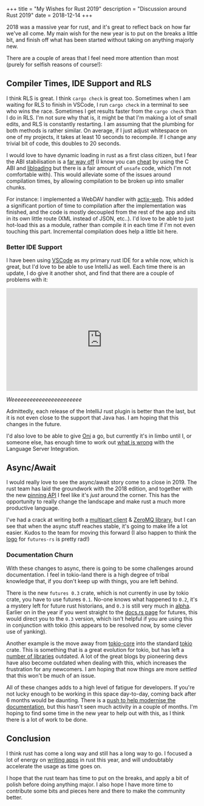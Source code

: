 +++
title = "My Wishes for Rust 2019"
description = "Discussion around Rust 2019"
date = 2018-12-14
+++

2018 was a massive year for rust, and it's great to reflect back on how far we've all come.  My main wish for the new year is to put on the breaks a little bit, and finish off what has been started without taking on anything majorly new.

There are a couple of areas that I feel need more attention than most (purely for selfish reasons of course!):

## Compiler Times, IDE Support and RLS

I think RLS is great.  I think `cargo check` is great too.  Sometimes when I am waiting for RLS to finish in VSCode, I run `cargo check` in a terminal to see who wins the race.  Sometimes I get results faster from the `cargo check` than I do in RLS.  I'm not sure why that is, it might be that I'm making a lot of small edits, and RLS is constantly restarting. I am assuming that the plumbing for both methods is rather similar.  On average, if I just adjust whitespace on one of my projects, it takes at least 10 seconds to recompile.  If I change any trivial bit of code, this doubles to 20 seconds.

I would love to have dynamic loading in rust as a first class citizen, but I fear the ABI stabilisation is a [far way off](https://github.com/rust-lang/rfcs/issues/600) (I know you can [cheat](https://michael-f-bryan.github.io/rust-ffi-guide/dynamic_loading.html) by using the C ABI and [libloading](https://github.com/nagisa/rust_libloading) but there is a fair amount of `unsafe` code, which I'm not comfortable with).  This would alleviate some of the issues around compilation times, by allowing compilation to be broken up into smaller chunks.

For instance: I implemented a WebDAV handler with [actix-web](https://github.com/actix/actix-web).  This added a significant portion of time to compilation after the implementation was finished, and the code is mostly decoupled from the rest of the app and sits in its own little route (XML instead of JSON, etc..).  I'd love to be able to just hot-load this as a module, rather than compile it in each time if I'm not even touching this part.  Incremental compilation does help a little bit here.

### Better IDE Support
I have been using [VSCode](https://code.visualstudio.com/) as my primary rust IDE for a while now, which is great, but I'd love to be able to use IntelliJ as well.  Each time there is an update, I do give it another shot, and find that there are a couple of problems with it:

<div style='position:relative; padding-bottom:53.68%'><iframe src='https://gfycat.com/ifr/SmallCarefulDiamondbackrattlesnake' frameborder='0' scrolling='no' width='100%' height='100%' style='position:absolute;top:0;left:0;' allowfullscreen></iframe></div>

*Weeeeeeeeeeeeeeeeeeeeeee*

Admittedly, each release of the IntelliJ rust plugin is better than the last, but it is not even close to the support that Java has.  I am hoping that this changes in the future.

I'd also love to be able to give [Oni](https://www.onivim.io/) a go, but currently it's in limbo until I, or someone else, has enough time to work out [what is wrong](https://github.com/onivim/oni/issues/1926) with the Language Server Integration.

## Async/Await

I would really love to see the async/await story come to a close in 2019.  The rust team has laid the groundwork with the 2018 edition, and together with the new [pinning API](https://boats.gitlab.io/blog/post/2018-04-06-async-await-final/) I feel like it's *just* around the corner.  This has the opportunity to really change the landscape and make rust a much more productive language.

I've had a crack at writing both a [multipart client](https://github.com/cetra3/mpart-async/) & [ZeroMQ library](https://github.com/cetra3/tmq), but I can see that when the async stuff reaches stable, it's going to make life a lot easier.   Kudos to the team for moving this forward (I also happen to think the [logo](http://rust-lang-nursery.github.io/futures-rs/assets/images/futures-rs-logo.svg) for `futures-rs` is pretty rad!)

### Documentation Churn

With these changes to async, there is going to be some challenges around documentation.  I feel in tokio-land there is a high degree of tribal knowledge that, if you don't keep up with things, you are left behind.

There is the new `futures 0.3` crate, which is not currently in use by tokio crate, you have to use futures `0.1`.  No-one knows what happened to `0.2`, it's a mystery left for future rust historians, and `0.3` is still very much in [alpha](http://rust-lang-nursery.github.io/futures-rs/blog/2018/09/02/futures-0.3.0-alpha.4.html). Earlier on in the year if you went straight to the [docs.rs page](https://docs.rs/futures/) for futures, this would direct you to the `0.3` version, which isn't helpful if you are using this in conjunction with tokio (this appears to be resolved now, by some clever use of yanking).

Another example is the move away from [tokio-core](https://github.com/tokio-rs/tokio-core) into the standard [tokio](https://github.com/tokio-rs/tokio) crate.  This is something that is a great evolution for tokio, but has left a [number of libraries](https://crates.io/crates/tokio-core/reverse_dependencies) outdated.  A lot of the great blogs by pioneering devs have also become outdated when dealing with this, which increases the frustration for any newcomers.  I am hoping that now things are more *settled* that this won't be much of an issue.

All of these changes adds to a high level of fatigue for developers.  If you're not lucky enough to be working in this space day-to-day, coming back after 6 months would be daunting.  There is a [push to help modernise the documentation](https://github.com/tokio-rs/doc-push), but this hasn't seen much activity in a couple of months.  I'm hoping to find some time in the new year to help out with this, as I think there is a lot of work to be done.

## Conclusion

I think rust has come a long way and still has a long way to go.  I focused a lot of energy on [writing apps](https://www.schoolbench.com.au/) in rust this year, and will undoubtably accelerate the usage as time goes on.

I hope that the rust team has time to put on the breaks, and apply a bit of polish before doing anything major.  I also hope I have more time to contribute some bits and pieces here and there to make the community better.